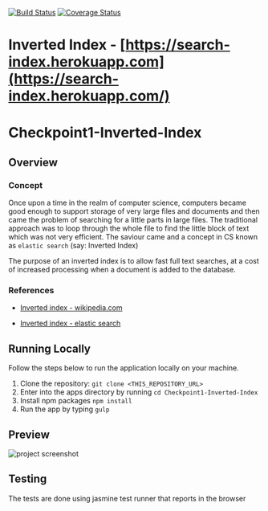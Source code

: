 [![Build Status](https://travis-ci.org/andela-oakinseye/checkpoint1-inverted-index.svg?branch=dev-2)](https://travis-ci.org/andela-oakinseye/checkpoint1-inverted-index) [![Coverage Status](https://coveralls.io/repos/github/andela-oakinseye/checkpoint1-inverted-index/badge.svg?branch=dev-2)](https://coveralls.io/github/andela-oakinseye/checkpoint1-inverted-index?branch=dev-2)
# Inverted Index - [https://search-index.herokuapp.com](https://search-index.herokuapp.com/) 


# Checkpoint1-Inverted-Index
## Overview
### Concept
Once upon a time in the realm of computer science, computers became good enough to support storage of very large files and documents and then came the problem of searching for a little parts in large files.
The traditional approach was to loop through the whole file to find the little block of text which was not very efficient. The saviour came and a concept in CS known as `elastic search` (say: Inverted Index) 

The purpose of an inverted index is to allow fast full text searches, at a cost of increased processing when a document is added to the database.

### References
* [Inverted index - wikipedia.com](https://en.wikipedia.org/wiki/Inverted_index) 

* [Inverted index - elastic search](https://www.elastic.co/guide/en/elasticsearch/guide/current/inverted-index.html) 


## Running Locally
Follow the steps below to run the application locally on your machine.

 1. Clone the repository: `git clone <THIS_REPOSITORY_URL>`
 2. Enter into the apps directory by running `cd Checkpoint1-Inverted-Index`
 3. Install npm packages `npm install`
 4. Run the app by typing `gulp`


## Preview
![project screenshot](https://3.bp.blogspot.com/-bLKZAS35aC4/WD5kYYx2A2I/AAAAAAAAAbg/-1h5ZLTAVfQVex3y9Md-EU6BZhwgaOaJQCLcB/s1600/Screen%2BShot%2B2016-11-30%2Bat%2B6.30.11%2BAM.png "Inverted Index Preview")




## Testing

The tests are done using jasmine test runner that reports in the browser
